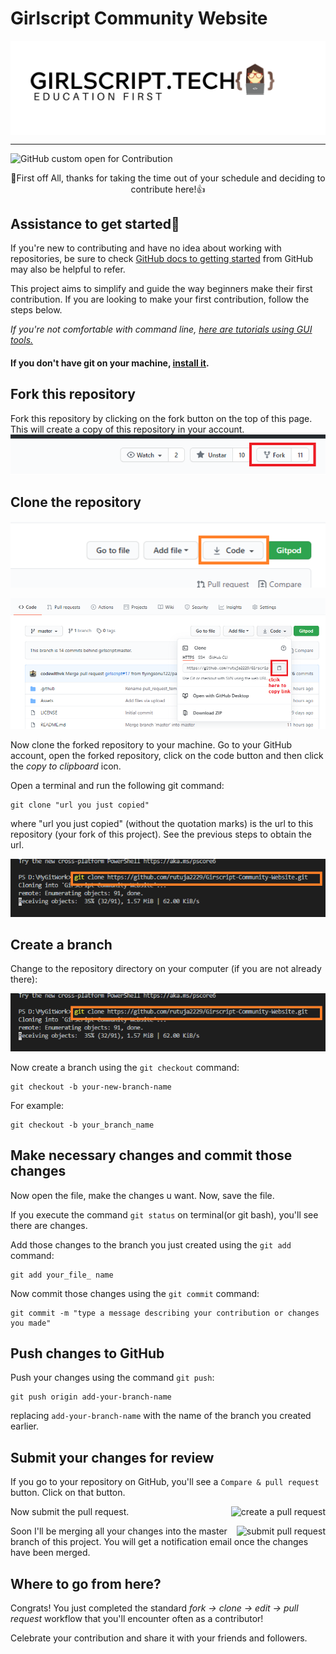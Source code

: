 # Girlscript Community Website
  <div align="center">
  <img align="center" src="Assets\GS_logo_black (1).png" alt="Image of gs"/>
  </div>




---
![GitHub custom open for Contribution](https://img.shields.io/static/v1?label=Open%20For&message=Contribution&color=%3CCOLOR%3E)
<p align="center">
🎉First off All, thanks for taking the time out of your schedule and deciding to contribute here!👍</p>


## Assistance to get started:page_facing_up:


If you're new to contributing and have no idea about working with repositories, be sure to check [GitHub docs to getting started](https://docs.github.com/en/free-pro-team@latest/github/getting-started-with-github) from GitHub may also be helpful to refer.



This project aims to simplify and guide the way beginners make their first contribution. If you are looking to make your first contribution, follow the steps below.

_If you're not comfortable with command line, [here are tutorials using GUI tools.](#tutorials-using-other-tools)_

 

#### If you don't have git on your machine, [install it](https://help.github.com/articles/set-up-git/).

## Fork this repository

Fork this repository by clicking on the fork button on the top of this page.
This will create a copy of this repository in your account.
![image info](./images/Picture1.png)


## Clone the repository

![image info](./images/Picture2.png)



![image info](./images/Picture3.png)




Now clone the forked repository to your machine. Go to your GitHub account, open the forked repository, click on the code button and then click the _copy to clipboard_ icon.

Open a terminal and run the following git command:

```
git clone "url you just copied"
```

where "url you just copied" (without the quotation marks) is the url to this repository (your fork of this project). See the previous steps to obtain the url.

![image info](./images/Picture4.png)


## Create a branch

Change to the repository directory on your computer (if you are not already there):

![image info](./images/Picture4.png)



Now create a branch using the `git checkout` command:

```
git checkout -b your-new-branch-name
```

For example:

```
git checkout -b your_branch_name
```

## Make necessary changes and commit those changes

Now open the file, make the changes u want. Now, save the file.

If you execute the command `git status` on terminal(or git bash), you'll see there are changes.

Add those changes to the branch you just created using the `git add` command:

```
git add your_file_ name
```

Now commit those changes using the `git commit` command:

```
git commit -m "type a message describing your contribution or changes you made"
```


## Push changes to GitHub

Push your changes using the command `git push`:

```
git push origin add-your-branch-name
```

replacing  `add-your-branch-name` with the name of the branch you created earlier.

## Submit your changes for review

If you go to your repository on GitHub, you'll see a `Compare & pull request` button. Click on that button.

<img style="float: right;" src="https://firstcontributions.github.io/assets/Readme/compare-and-pull.png" alt="create a pull request" />

Now submit the pull request.

<img style="float: right;" src="https://firstcontributions.github.io/assets/Readme/submit-pull-request.png" alt="submit pull request" />

Soon I'll be merging all your changes into the master branch of this project. You will get a notification email once the changes have been merged.

## Where to go from here?

Congrats! You just completed the standard _fork -> clone -> edit -> pull request_ workflow that you'll encounter often as a contributor!

Celebrate your contribution and share it with your friends and followers.


